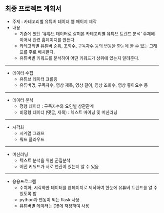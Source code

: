 ## 최종 프로젝트 계획서

+ 주제 : 카테고리별 유튜버 데이터 웹 페이지 제작 
+ 내용
  - 기존에 했던 '유튜브 데이터로 살펴본 카테고리별 유튜브 트렌드 분석' 주제에 이어서 관련 홈페이지를 만든다.
  - 카테고리별 유튜버 순위, 조회수, 구독자수 등의 변동을 한눈에 볼 수 있는 그래프를 주로 배치한다.
  - 유튜버별 키워드를 분석하여 어떤 키워드가 상위에 있는지 알려준다.
  
 ---
 
 + 데이터 수집
    - 유튜브 데이터 크롤링 
    - 유튜버명, 구독자수, 영상 제목, 영상 길이, 영상 조회수, 영상 좋아요수 등 
 ---  
 + 데이터 분석 
    - 정형 데이터 : 구독자수와 요인별 상관관계 
    - 비정형 데이터 (댓글, 제목) : 텍스트 마이닝 및 머신러닝 
 ---  
 + 시각화 
    - 시계열 그래프 
    - 워드 클라우드 
 ---  
 + 머신러닝 
    - 텍스트 분석을 위한 군집분석 
    - 어떤 키워드가 서로 연관이 있는지 알 수 있음 
 ---
 + 응용프로그램 
    - 수치화, 시각화한 데이터를 웹페이지로 제작하여 한눈에 유튜버 트렌드를 알 수 있도록 함 
    - python과 연동이 되는 flask 사용 
    - 유튜버별 데이터는 DB에 저장하여 사용
